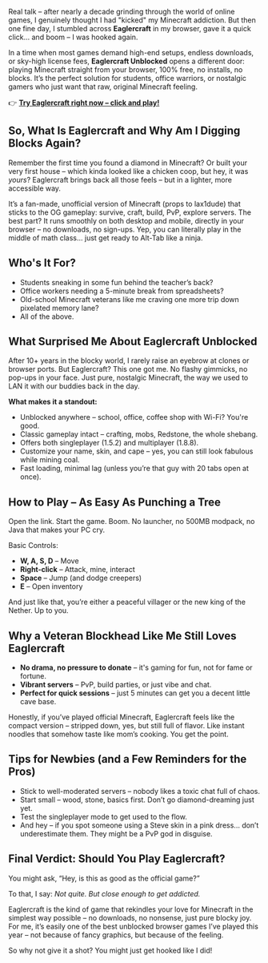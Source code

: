 Real talk – after nearly a decade grinding through the world of online games, I genuinely thought I had "kicked" my Minecraft addiction. But then one fine day, I stumbled across **Eaglercraft** in my browser, gave it a quick click... and boom – I was hooked again.

In a time when most games demand high-end setups, endless downloads, or sky-high license fees, **Eaglercraft Unblocked** opens a different door: playing Minecraft straight from your browser, 100% free, no installs, no blocks. It’s the perfect solution for students, office warriors, or nostalgic gamers who just want that raw, original Minecraft feeling.

👉 **[Try Eaglercraft right now – click and play!](https://1kb.link/SDkdGe)**

## **So, What Is Eaglercraft and Why Am I Digging Blocks Again?**

Remember the first time you found a diamond in Minecraft? Or built your very first house – which kinda looked like a chicken coop, but hey, it was *yours*? Eaglercraft brings back all those feels – but in a lighter, more accessible way.

It’s a fan-made, unofficial version of Minecraft (props to lax1dude) that sticks to the OG gameplay: survive, craft, build, PvP, explore servers. The best part? It runs smoothly on both desktop and mobile, directly in your browser – no downloads, no sign-ups. Yep, you can literally play in the middle of math class... just get ready to Alt-Tab like a ninja.

## **Who's It For?**

* Students sneaking in some fun behind the teacher’s back?
* Office workers needing a 5-minute break from spreadsheets?
* Old-school Minecraft veterans like me craving one more trip down pixelated memory lane?
* All of the above.

## **What Surprised Me About Eaglercraft Unblocked**

After 10+ years in the blocky world, I rarely raise an eyebrow at clones or browser ports. But Eaglercraft? This one got me. No flashy gimmicks, no pop-ups in your face. Just pure, nostalgic Minecraft, the way we used to LAN it with our buddies back in the day.

**What makes it a standout:**

* Unblocked anywhere – school, office, coffee shop with Wi-Fi? You're good.
* Classic gameplay intact – crafting, mobs, Redstone, the whole shebang.
* Offers both singleplayer (1.5.2) and multiplayer (1.8.8).
* Customize your name, skin, and cape – yes, you can still look fabulous while mining coal.
* Fast loading, minimal lag (unless you’re that guy with 20 tabs open at once).

## **How to Play – As Easy As Punching a Tree**

Open the link. Start the game. Boom. No launcher, no 500MB modpack, no Java that makes your PC cry.

Basic Controls:

* **W, A, S, D** – Move
* **Right-click** – Attack, mine, interact
* **Space** – Jump (and dodge creepers)
* **E** – Open inventory

And just like that, you’re either a peaceful villager or the new king of the Nether. Up to you.

## **Why a Veteran Blockhead Like Me Still Loves Eaglercraft**

* **No drama, no pressure to donate** – it's gaming for fun, not for fame or fortune.
* **Vibrant servers** – PvP, build parties, or just vibe and chat.
* **Perfect for quick sessions** – just 5 minutes can get you a decent little cave base.

Honestly, if you’ve played official Minecraft, Eaglercraft feels like the compact version – stripped down, yes, but still full of flavor. Like instant noodles that somehow taste like mom’s cooking. You get the point.

## **Tips for Newbies (and a Few Reminders for the Pros)**

* Stick to well-moderated servers – nobody likes a toxic chat full of chaos.
* Start small – wood, stone, basics first. Don’t go diamond-dreaming just yet.
* Test the singleplayer mode to get used to the flow.
* And hey – if you spot someone using a Steve skin in a pink dress... don’t underestimate them. They might be a PvP god in disguise.

## **Final Verdict: Should You Play Eaglercraft?**

You might ask, “Hey, is this as good as the official game?”

To that, I say: *Not quite. But close enough to get addicted.*

Eaglercraft is the kind of game that rekindles your love for Minecraft in the simplest way possible – no downloads, no nonsense, just pure blocky joy. For me, it’s easily one of the best unblocked browser games I’ve played this year – not because of fancy graphics, but because of the feeling.

So why not give it a shot? You might just get hooked like I did!
